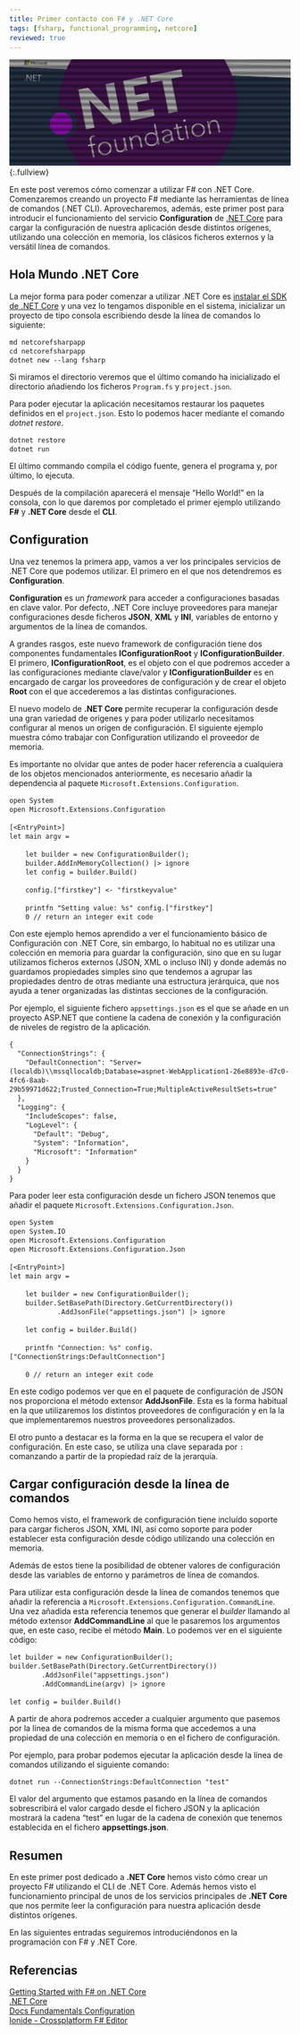 ```yaml
---
title: Primer contacto con F# y .NET Core
tags: [fsharp, functional_programming, netcore]
reviewed: true
---
```

![.NET Core](/img/netcore.png){:.fullview}

En este post veremos cómo comenzar a utilizar F# con .NET Core. Comenzaremos creando un proyecto F# mediante las herramientas de línea de comandos (.NET CLI). Aprovecharemos, además, este primer post para introducir el funcionamiento del servicio **Configuration** de [.NET Core](https://dotnet.github.io/) para cargar la configuración de nuestra aplicación desde distintos orígenes, utilizando una colección en memoria, los clásicos ficheros externos y la versátil línea de comandos.

Hola Mundo .NET Core
--------------------

La mejor forma para poder comenzar a utilizar .NET Core es [instalar el SDK de .NET Core](https://www.microsoft.com/net/core) y una vez lo tengamos disponible en el sistema, inicializar un proyecto de tipo consola escribiendo desde la línea de comandos lo siguiente:

    md netcorefsharpapp
    cd netcorefsharpapp
    dotnet new --lang fsharp
    

Si miramos el directorio veremos que el último comando ha inicializado el directorio añadiendo los ficheros `Program.fs` y `project.json`.

Para poder ejecutar la aplicación necesitamos restaurar los paquetes definidos en el `project.json`. Esto lo podemos hacer mediante el comando _dotnet restore_.

    dotnet restore
    dotnet run
    

El último commando compila el código fuente, genera el programa y, por último, lo ejecuta.

Después de la compilación aparecerá el mensaje “Hello World!” en la consola, con lo que daremos por completado el primer ejemplo utilizando **F#** y **.NET Core** desde el **CLI**.

Configuration
-------------

Una vez tenemos la primera app, vamos a ver los principales servicios de .NET Core que podemos utilizar. El primero en el que nos detendremos es **Configuration**.

**Configuration** es un _framework_ para acceder a configuraciones basadas en clave valor. Por defecto, .NET Core incluye proveedores para manejar configuraciones desde ficheros **JSON**, **XML** y **INI**, variables de entorno y argumentos de la línea de comandos.

A grandes rasgos, este nuevo framework de configuración tiene dos componentes fundamentales **IConfigurationRoot** y **IConfigurationBuilder**. El primero, **IConfigurationRoot**, es el objeto con el que podremos acceder a las configuraciones mediante clave/valor y **IConfigurationBuilder** es en encargado de cargar los proveedores de configuración y de crear el objeto **Root** con el que accederemos a las distintas configuraciones.

El nuevo modelo de **.NET Core** permite recuperar la configuración desde una gran variedad de orígenes y para poder utilizarlo necesitamos configurar al menos un orígen de configuración. El siguiente ejemplo muestra cómo trabajar con Configuration utilizando el proveedor de memoria.

Es importante no olvidar que antes de poder hacer referencia a cualquiera de los objetos mencionados anteriormente, es necesario añadir la dependencia al paquete `Microsoft.Extensions.Configuration`.

    open System
    open Microsoft.Extensions.Configuration
    
    [<EntryPoint>]
    let main argv = 
    
        let builder = new ConfigurationBuilder();
        builder.AddInMemoryCollection() |> ignore
        let config = builder.Build()
    
        config.["firstkey"] <- "firstkeyvalue"
    
        printfn "Setting value: %s" config.["firstkey"]
        0 // return an integer exit code
    

Con este ejemplo hemos aprendido a ver el funcionamiento básico de Configuración con .NET Core, sin embargo, lo habitual no es utilizar una colección en memoria para guardar la configuración, sino que en su lugar utilizamos ficheros externos (JSON, XML o incluso INI) y donde además no guardamos propiedades simples sino que tendemos a agrupar las propiedades dentro de otras mediante una estructura jerárquica, que nos ayuda a tener organizadas las distintas secciones de la configuración.

Por ejemplo, el siguiente fichero `appsettings.json` es el que se añade en un proyecto ASP.NET que contiene la cadena de conexión y la configuración de niveles de registro de la aplicación.

    {
      "ConnectionStrings": {
        "DefaultConnection": "Server=(localdb)\\mssqllocaldb;Database=aspnet-WebApplication1-26e8893e-d7c0-4fc6-8aab-29b59971d622;Trusted_Connection=True;MultipleActiveResultSets=true"
      },
      "Logging": {
        "IncludeScopes": false,
        "LogLevel": {
          "Default": "Debug",
          "System": "Information",
          "Microsoft": "Information"
        }
      }
    }
    

Para poder leer esta configuración desde un fichero JSON tenemos que añadir el paquete `Microsoft.Extensions.Configuration.Json`.

    open System
    open System.IO
    open Microsoft.Extensions.Configuration
    open Microsoft.Extensions.Configuration.Json
    
    [<EntryPoint>]
    let main argv = 
    
        let builder = new ConfigurationBuilder();
        builder.SetBasePath(Directory.GetCurrentDirectory())
                .AddJsonFile("appsettings.json") |> ignore
        
        let config = builder.Build()    
    
        printfn "Connection: %s" config.["ConnectionStrings:DefaultConnection"]
        
        0 // return an integer exit code
    

En este codigo podemos ver que en el paquete de configuración de JSON nos proporciona el método extensor **AddJsonFile**. Esta es la forma habitual en la que utilizaremos los distintos proveedores de configuración y en la la que implementaremos nuestros proveedores personalizados.

El otro punto a destacar es la forma en la que se recupera el valor de configuración. En este caso, se utiliza una clave separada por `:` comanzando a partir de la propiedad raíz de la jerarquía.

Cargar configuración desde la línea de comandos
-----------------------------------------------

Como hemos visto, el framework de configuración tiene incluído soporte para cargar ficheros JSON, XML INI, así como soporte para poder establecer esta configuración desde código utilizando una colección en memoria.

Además de estos tiene la posibilidad de obtener valores de configuración desde las variables de entorno y parámetros de línea de comandos.

Para utilizar esta configuración desde la línea de comandos tenemos que añadir la referencia a `Microsoft.Extensions.Configuration.CommandLine`. Una vez añadida esta referencia tenemos que generar el _builder_ llamando al método extensor **AddCommandLine** al que le pasaremos los argumentos que, en este caso, recibe el método **Main**. Lo podemos ver en el siguiente código:

    let builder = new ConfigurationBuilder();
    builder.SetBasePath(Directory.GetCurrentDirectory())
            .AddJsonFile("appsettings.json") 
            .AddCommandLine(argv) |> ignore
        
    let config = builder.Build()    
    

A partir de ahora podremos acceder a cualquier argumento que pasemos por la línea de comandos de la misma forma que accedemos a una propiedad de una colección en memoria o en el fichero de configuración.

Por ejemplo, para probar podemos ejecutar la aplicación desde la línea de comandos utilizando el siguiente comando:

    dotnet run --ConnectionStrings:DefaultConnection "test"
    

El valor del argumento que estamos pasando en la línea de comandos sobrescribirá el valor cargado desde el fichero JSON y la aplicación mostrará la cadena “test” en lugar de la cadena de conexión que tenemos establecida en el fichero **appsettings.json**.

Resumen
-------

En este primer post dedicado a **.NET Core** hemos visto cómo crear un proyecto F# utilizando el CLI de .NET Core. Además hemos visto el funcionamiento principal de unos de los servicios principales de **.NET Core** que nos permite leer la configuración para nuestra aplicación desde distintos orígenes.

En las siguientes entradas seguiremos introduciéndonos en la programación con F# y .NET Core.

Referencias
-----------

[Getting Started with F# on .NET Core](https://channel9.msdn.com/Events/Build/2016/T661)  
[.NET Core](https://www.microsoft.com/net/core)  
[Docs Fundamentals Configuration](https://docs.asp.net/en/latest/fundamentals/configuration.html)  
[Ionide - Crossplatform F# Editor](http://ionide.io/)

